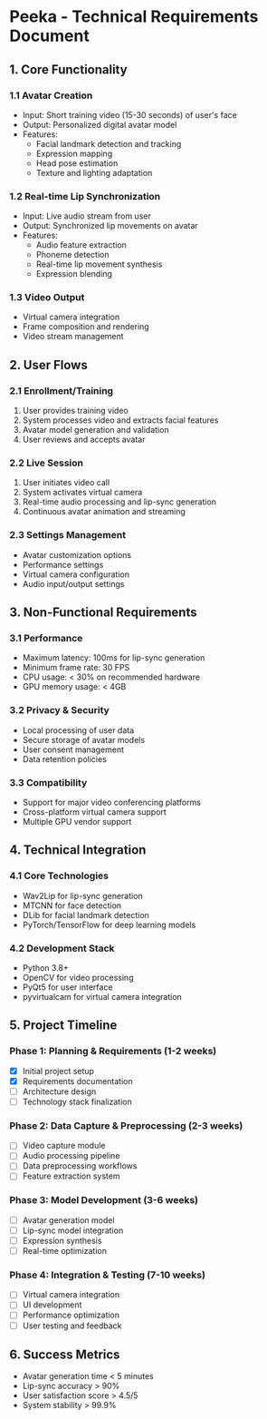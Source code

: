 # Peeka - Technical Requirements Document

## 1. Core Functionality

### 1.1 Avatar Creation
- Input: Short training video (15-30 seconds) of user's face
- Output: Personalized digital avatar model
- Features:
  - Facial landmark detection and tracking
  - Expression mapping
  - Head pose estimation
  - Texture and lighting adaptation

### 1.2 Real-time Lip Synchronization
- Input: Live audio stream from user
- Output: Synchronized lip movements on avatar
- Features:
  - Audio feature extraction
  - Phoneme detection
  - Real-time lip movement synthesis
  - Expression blending

### 1.3 Video Output
- Virtual camera integration
- Frame composition and rendering
- Video stream management

## 2. User Flows

### 2.1 Enrollment/Training
1. User provides training video
2. System processes video and extracts facial features
3. Avatar model generation and validation
4. User reviews and accepts avatar

### 2.2 Live Session
1. User initiates video call
2. System activates virtual camera
3. Real-time audio processing and lip-sync generation
4. Continuous avatar animation and streaming

### 2.3 Settings Management
- Avatar customization options
- Performance settings
- Virtual camera configuration
- Audio input/output settings

## 3. Non-Functional Requirements

### 3.1 Performance
- Maximum latency: 100ms for lip-sync generation
- Minimum frame rate: 30 FPS
- CPU usage: < 30% on recommended hardware
- GPU memory usage: < 4GB

### 3.2 Privacy & Security
- Local processing of user data
- Secure storage of avatar models
- User consent management
- Data retention policies

### 3.3 Compatibility
- Support for major video conferencing platforms
- Cross-platform virtual camera support
- Multiple GPU vendor support

## 4. Technical Integration

### 4.1 Core Technologies
- Wav2Lip for lip-sync generation
- MTCNN for face detection
- DLib for facial landmark detection
- PyTorch/TensorFlow for deep learning models

### 4.2 Development Stack
- Python 3.8+
- OpenCV for video processing
- PyQt5 for user interface
- pyvirtualcam for virtual camera integration

## 5. Project Timeline

### Phase 1: Planning & Requirements (1-2 weeks)
- [x] Initial project setup
- [x] Requirements documentation
- [ ] Architecture design
- [ ] Technology stack finalization

### Phase 2: Data Capture & Preprocessing (2-3 weeks)
- [ ] Video capture module
- [ ] Audio processing pipeline
- [ ] Data preprocessing workflows
- [ ] Feature extraction system

### Phase 3: Model Development (3-6 weeks)
- [ ] Avatar generation model
- [ ] Lip-sync model integration
- [ ] Expression synthesis
- [ ] Real-time optimization

### Phase 4: Integration & Testing (7-10 weeks)
- [ ] Virtual camera integration
- [ ] UI development
- [ ] Performance optimization
- [ ] User testing and feedback

## 6. Success Metrics
- Avatar generation time < 5 minutes
- Lip-sync accuracy > 90%
- User satisfaction score > 4.5/5
- System stability > 99.9%